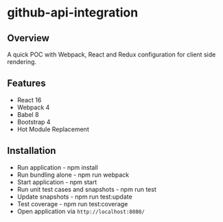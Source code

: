 # github-api-integration

## Overview
A quick POC with Webpack, React  and Redux configuration for client side rendering. 

## Features
* React 16
* Webpack 4
* Babel 8
* Bootstrap 4
* Hot Module Replacement

## Installation
* Run application - npm install
* Run bundling alone - npm run webpack
* Start application - npm start
* Run unit test cases and snapshots - npm run test
* Update snapshots - npm run test:update
* Test coverage - npm run test:coverage
* Open application via `http://localhost:8080/`
